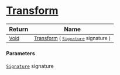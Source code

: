 # [Transform](./Scale-100663855.md)



| Return | Name | 
| --- | --- | 
| <sub>[Void](https://docs.microsoft.com/en-us/dotnet/api/System.Void)</sub>| <sub>[Transform](./Scale-100663855.md) ( [`Signature`](./../../../../Signature.md) signature )</sub>| <br>


#### Parameters
[`Signature`](./../../../../Signature.md) signature